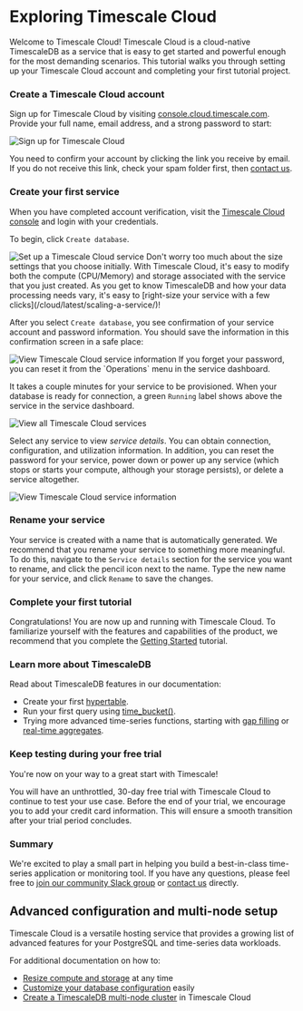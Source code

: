 # Exploring Timescale Cloud
Welcome to Timescale Cloud! Timescale Cloud is a cloud-native TimescaleDB as a
service that is easy to get started and powerful enough for the most demanding
scenarios. This tutorial walks you through setting up your Timescale Cloud
account and completing your first tutorial project.

### Create a Timescale Cloud account
Sign up for Timescale Cloud by visiting [console.cloud.timescale.com][cloud-signup].
Provide your full name, email address, and a strong password to start:

<img class="main-content__illustration" src="https://s3.amazonaws.com/assets.timescale.com/docs/images/tsc-signup.png" alt="Sign up for Timescale Cloud"/>

You need to confirm your account by clicking the link you receive by email.
If you do not receive this link, check your spam folder first, then
[contact us][contact-timescale].

### Create your first service
When you have completed account verification, visit the
[Timescale Cloud console][cloud-console] and login with your credentials.

To begin, click `Create database`.

<img class="main-content__illustration" src="https://s3.amazonaws.com/assets.timescale.com/docs/images/tsc-createdb.png" alt="Set up a Timescale Cloud service"/>

<highlight type="tip">
Don't worry too much about the size settings that you choose initially.
With Timescale Cloud, it's easy to modify both the compute (CPU/Memory) and
storage associated with the service that you just created. As you get to know
TimescaleDB and how your data processing needs vary, it's easy to
[right-size your service with a few clicks](/cloud/latest/scaling-a-service/)!
</highlight>

After you select `Create database`, you see confirmation of your service
account and password information. You should save the information in this
confirmation screen in a safe place:

<img class="main-content__illustration" src="https://s3.amazonaws.com/assets.timescale.com/docs/images/tsc-build-service.png" alt="View Timescale Cloud service information"/>

<highlight type="warning">
If you forget your password, you can reset it from the `Operations` menu in the service dashboard.
</highlight>

It takes a couple minutes for your service to be provisioned. When your
database is ready for connection, a green `Running` label shows above
the service in the service dashboard.

<img class="main-content__illustration" src="https://s3.amazonaws.com/assets.timescale.com/docs/images/tsc-service-dashboard.png" alt="View all Timescale Cloud services"/>

Select any service to view *service details*. You can obtain connection,
configuration, and utilization information. In addition, you can reset the
password for your service, power down or power up any service (which stops
or starts your compute, although your storage persists), or delete
a service altogether.

<img class="main-content__illustration" src="https://s3.amazonaws.com/assets.timescale.com/docs/images/tsc-running-service.png" alt="View Timescale Cloud service information"/>

### Rename your service
Your service is created with a name that is automatically generated. We
recommend that you rename your service to something more meaningful. To do this,
navigate to the `Service details` section for the service you want to rename,
and click the pencil icon next to the name. Type the new name for your service,
and click `Rename` to save the changes.

### Complete your first tutorial
Congratulations! You are now up and running with Timescale Cloud. To
familiarize yourself with the features and capabilities of the product, we
recommend that you complete the [Getting Started][getting-started] tutorial.

### Learn more about TimescaleDB
Read about TimescaleDB features in our documentation:

-   Create your first [hypertable][hypertable-info].
-   Run your first query using [time_bucket()][time-bucket-info].
-   Trying more advanced time-series functions, starting with
    [gap filling][gap-filling-info] or [real-time aggregates][aggregates-info].

### Keep testing during your free trial
You're now on your way to a great start with Timescale!

You will have an unthrottled, 30-day free trial with Timescale Cloud to
continue to test your use case. Before the end of your trial, we encourage you
to add your credit card information. This will ensure a smooth transition after
your trial period concludes.

### Summary
We're excited to play a small part in helping you build a best-in-class
time-series application or monitoring tool. If you have any questions, please
feel free to [join our community Slack group][slack-info]
or [contact us][contact-timescale] directly.

## Advanced configuration and multi-node setup
Timescale Cloud is a versatile hosting service that provides a growing list of
advanced features for your PostgreSQL and time-series data workloads.

For additional documentation on how to:
*   [Resize compute and storage][resize] at any time
*   [Customize your database configuration][configuration] easily
*   [Create a TimescaleDB multi-node cluster][multi-node] in Timescale Cloud

[cloud-signup]: https://console.cloud.timescale.com
[slack-info]: https://slack-login.timescale.com
[getting-started]: /timescaledb/latest/getting-started/
[cloud-console]: https://console.cloud.timescale.com/login
[contact-timescale]: https://www.timescale.com/contact
[hypertable-info]: /timescaledb/latest/how-to-guides/hypertables
[time-bucket-info]: /timescaledb/latest/how-to-guides/query-data/advanced-analytic-queries#time-bucket
[gap-filling-info]: /timescaledb/latest/how-to-guides/query-data/advanced-analytic-queries#gap-filling
[aggregates-info]: /timescaledb/latest/getting-started/create-cagg
[resize]: /scaling-a-service/
[configuration]: /customize-configuration/
[multi-node]: /cloud-multi-node/
